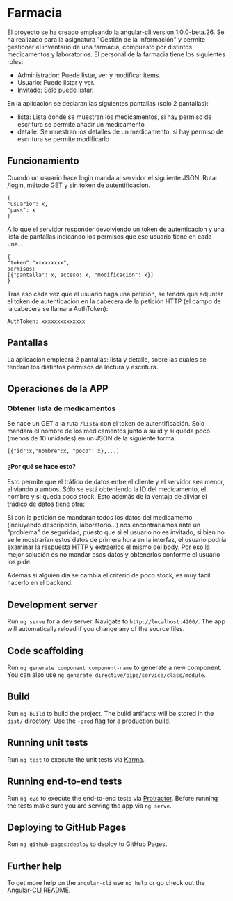 # Farmacia

El proyecto se ha creado empleando la [angular-cli](https://github.com/angular/angular-cli) version 1.0.0-beta.26.
Se ha realizado para la asignatura "Gestión de la Información" y permite gestionar el inventario de una farmacia, compuesto por distintos medicamentos y laboratorios. El personal de la farmacia tiene los siguientes roles:

* Administrador: Puede listar, ver y modificar items.
* Usuario: Puede listar y ver.
* Invitado: Sólo puede listar.

En la aplicacion se declaran las siguientes pantallas (solo 2 pantallas):

* lista: Lista donde se muestran los medicamentos, si hay permiso de escritura se permite añadir un medicamento
* detalle: Se muestran los detalles de un medicamento, si hay permiso de escritura se permite modificarlo

## Funcionamiento

Cuando un usuario hace login manda al servidor el siguiente JSON:
Ruta: /login, método GET y sin token de autentificacion.

```
{
"usuario": x,
"pass": x
}
```

A lo que el servidor responder devolviendo un token de autenticacion y una lista de pantallas indicando los permisos que ese usuario tiene en cada una...
```
{
"token":"xxxxxxxxx",
permisos:
[{"pantalla": x, acceso: x, "modificacion": x}]
}
```

Tras eso cada vez que el usuario haga una petición, se tendrá que adjuntar el token
de autenticación en la cabecera de la petición HTTP (el campo de la cabecera se llamara AuthToken):
```
AuthToken: xxxxxxxxxxxxxx
```

## Pantallas

La aplicación empleará 2 pantallas: lista y detalle, sobre las cuales se tendrán los distintos permisos de lectura y escritura.

## Operaciones de la APP
### Obtener lista de medicamentos
Se hace un GET a la ruta `/lista` con el token de autentificación. Sólo mandará el  nombre
de los medicamentos junto a su id y si queda poco (menos de 10 unidades) en un JSON de la siguiente forma:
```
[{"id":x,"nombre":x, "poco": x},...]
```

#### ¿Por qué se hace esto?
Esto permite que el tráfico de datos entre el cliente y el servidor sea menor, aliviando a ambos.
Sólo se está obteniendo la ID del medicamento, el nombre y si queda poco stock. Esto además de la ventaja de aliviar el trádico de datos tiene otra:

Si con la petición se mandaran todos los datos del medicamento (incluyendo descripción, laboratorio...) nos encontraríamos ante un "problema"
de seguridad, puesto que si el usuario no es invitado, si bien no se le mostrarían estos datos de primera hora en la
interfaz, el usuario podría examinar la respuesta HTTP y extraerlos el mismo del body. Por eso la mejor solución es no mandar esos datos
y obtenerlos conforme el usuario los pide.

Además si alguien día se cambia el criterio de poco stock, es muy fácil hacerlo en el backend.
## Development server
Run `ng serve` for a dev server. Navigate to `http://localhost:4200/`. The app will automatically reload if you change any of the source files.

## Code scaffolding

Run `ng generate component component-name` to generate a new component. You can also use `ng generate directive/pipe/service/class/module`.

## Build

Run `ng build` to build the project. The build artifacts will be stored in the `dist/` directory. Use the `-prod` flag for a production build.

## Running unit tests

Run `ng test` to execute the unit tests via [Karma](https://karma-runner.github.io).

## Running end-to-end tests

Run `ng e2e` to execute the end-to-end tests via [Protractor](http://www.protractortest.org/).
Before running the tests make sure you are serving the app via `ng serve`.

## Deploying to GitHub Pages

Run `ng github-pages:deploy` to deploy to GitHub Pages.

## Further help

To get more help on the `angular-cli` use `ng help` or go check out the [Angular-CLI README](https://github.com/angular/angular-cli/blob/master/README.md).
